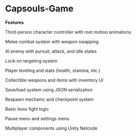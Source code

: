 # Capsouls-Game

**Features**

Third-person character controller with root motion animations

Melee combat system with weapon swapping

AI enemy with pursuit, attack, and idle states

Lock-on targeting system

Player leveling and stats (health, stamina, etc.)

Collectible weapons and items with inventory UI

Save/load system using JSON serialization

Respawn mechanic and checkpoint system

Basic boss fight logic

Pause menu and settings menu

Multiplayer components using Unity Netcode
